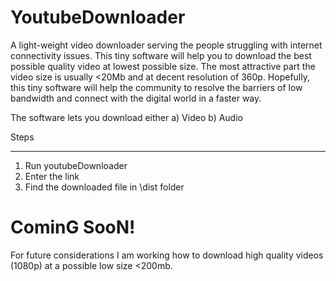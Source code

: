 # YoutubeDownloader

A light-weight video downloader serving the people struggling with internet connectivity issues. This tiny software will help you to download the best possible quality video at lowest possible size. The most attractive part the video size is usually <20Mb and at decent resolution of 360p. Hopefully, this tiny software will help the community to resolve the barriers of low bandwidth and connect with the digital world in a faster way.

The software lets you download either 
a) Video
b) Audio

Steps
____________________________________________________________

1. Run youtubeDownloader
2. Enter the link
3. Find the downloaded file in \dist folder

# CominG SooN!
For future considerations I am working how to download high quality videos (1080p) at a possible low size <200mb.
